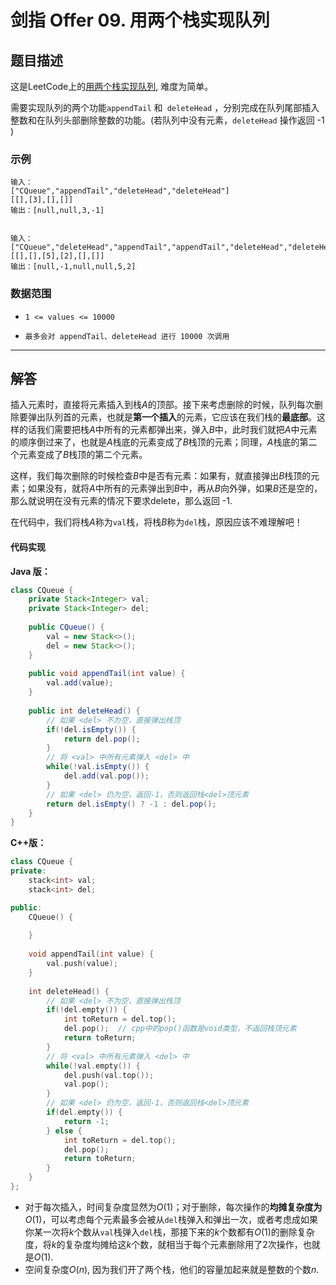 # 剑指 Offer 09. 用两个栈实现队列

## 题目描述

这是LeetCode上的[用两个栈实现队列](https://leetcode-cn.com/problems/yong-liang-ge-zhan-shi-xian-dui-lie-lcof/), 难度为简单。



需要实现队列的两个功能`appendTail` 和` deleteHead` ，分别完成在队列尾部插入整数和在队列头部删除整数的功能。(若队列中没有元素，`deleteHead` 操作返回 -1 )



### 示例

```
输入：
["CQueue","appendTail","deleteHead","deleteHead"]
[[],[3],[],[]]
输出：[null,null,3,-1]


输入：
["CQueue","deleteHead","appendTail","appendTail","deleteHead","deleteHead"]
[[],[],[5],[2],[],[]]
输出：[null,-1,null,null,5,2]
```



### 数据范围

- `1 <= values <= 10000`

- `最多会对 appendTail、deleteHead 进行 10000 次调用`

  

***

## 解答

插入元素时，直接将元素插入到栈$A$的顶部。接下来考虑删除的时候，队列每次删除要弹出队列首的元素，也就是**第一个插入**的元素，它应该在我们栈的**最底部**。这样的话我们需要把栈$A$中所有的元素都弹出来，弹入$B$中，此时我们就把$A$中元素的顺序倒过来了，也就是$A$栈底的元素变成了$B$栈顶的元素；同理，$A$栈底的第二个元素变成了$B$栈顶的第二个元素。

这样，我们每次删除的时候检查$B$中是否有元素：如果有，就直接弹出$B$栈顶的元素；如果没有，就将$A$中所有的元素弹出到$B$中，再从$B$向外弹，如果$B$还是空的，那么就说明在没有元素的情况下要求delete，那么返回 -1.

在代码中，我们将栈$A$称为`val`栈，将栈$B$称为`del`栈，原因应该不难理解吧！



#### 代码实现

**Java 版：**

```Java
class CQueue {
    private Stack<Integer> val;
    private Stack<Integer> del;
    
    public CQueue() {
        val = new Stack<>();
        del = new Stack<>();
    }
    
    public void appendTail(int value) {
        val.add(value);
    }
    
    public int deleteHead() {
        // 如果 <del> 不为空，直接弹出栈顶
        if(!del.isEmpty()) {
            return del.pop();
        }
        // 将 <val> 中所有元素弹入 <del> 中
        while(!val.isEmpty()) {
            del.add(val.pop());
        }
        // 如果 <del> 仍为空，返回-1，否则返回栈<del>顶元素
        return del.isEmpty() ? -1 : del.pop();
    }
}
```

**C++版：**

```cpp
class CQueue {
private:
    stack<int> val;
    stack<int> del;

public:
    CQueue() {
        
    }
    
    void appendTail(int value) {
        val.push(value);
    }
    
    int deleteHead() {
        // 如果 <del> 不为空，直接弹出栈顶
        if(!del.empty()) {
            int toReturn = del.top();
            del.pop();	// cpp中的pop()函数是void类型，不返回栈顶元素
            return toReturn;
        }
        // 将 <val> 中所有元素弹入 <del> 中
        while(!val.empty()) {
            del.push(val.top());
            val.pop();
        }
        // 如果 <del> 仍为空，返回-1，否则返回栈<del>顶元素
        if(del.empty()) {
            return -1;
        } else {
            int toReturn = del.top();
            del.pop();
            return toReturn;
        }
    }
};
```

* 对于每次插入，时间复杂度显然为$O(1)$；对于删除，每次操作的**均摊复杂度为**$O(1)$，可以考虑每个元素最多会被从`del`栈弹入和弹出一次，或者考虑成如果你某一次将$k$个数从`val`栈弹入`del`栈，那接下来的$k$个数都有$O(1)$的删除复杂度，将$k$的复杂度均摊给这$k$个数，就相当于每个元素删除用了2次操作，也就是$O(1)$.
* 空间复杂度$O(n)$, 因为我们开了两个栈，他们的容量加起来就是整数的个数$n$.
